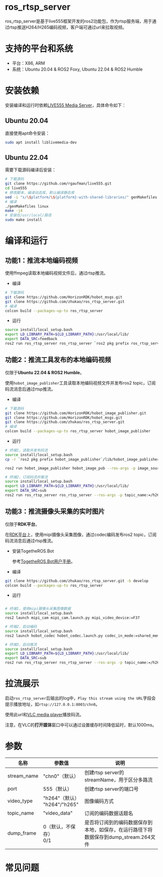 # ros_rtsp_server

ros_rtsp_server是基于live555框架开发的ros2功能包，作为rtsp服务端，用于通过rtsp推送H264/H265编码视频，客户端可通过url来拉取视频。

# 支持的平台和系统

- 平台：X86, ARM
- 系统：Ubuntu 20.04 & ROS2 Foxy, Ubuntu 22.04 & ROS2 Humble

# 安装依赖

安装编译和运行时依赖[LIVE555 Media Server](http://www.live555.com/mediaServer/)，具体命令如下：

## Ubuntu 20.04

直接使用apt命令安装：
```bash
sudo apt install liblivemedia-dev
```

## Ubuntu 22.04

需要下载源码编译后安装：
```bash
# 下载源码
git clone https://github.com/rgaufman/live555.git
cd live555
# 修改脚本，编译动态库，默认编译静态库
sed -i "s/\$platform/\${platform}-with-shared-libraries/" genMakefiles
# 编译
./genMakefiles linux
make -j4
# 安装在/usr/local/路径
sudo make install
```

# 编译和运行

## 功能1：推流本地编码视频

使用ffmpeg读取本地编码视频文件后，通过rtsp推流。

- 编译
  
```bash
# 下载源码
git clone https://github.com/HorizonRDK/hobot_msgs.git
git clone https://github.com/zhukao/ros_rtsp_server.git
# 编译
colcon build --packages-up-to ros_rtsp_server
```

- 运行

```bash
source install/local_setup.bash
export LD_LIBRARY_PATH=${LD_LIBRARY_PATH}:/usr/local/lib/
export DATA_SRC=feedback
ros2 run ros_rtsp_server ros_rtsp_server `ros2 pkg prefix ros_rtsp_server`/lib/ros_rtsp_server/data/chn0.264 127.0.0.1 8003
```

## 功能2：推流工具发布的本地编码视频

仅限于**Ubuntu 22.04 & ROS2 Humble**。

使用`hobot_image_publisher`工具读取本地编码视频文件并发布ros2 topic，订阅码流消息后通过rtsp推流。

- 编译
  
```bash
# 下载源码
git clone https://github.com/HorizonRDK/hobot_image_publisher.git
git clone https://github.com/HorizonRDK/hobot_msgs.git
git clone https://github.com/zhukao/ros_rtsp_server.git
# 编译
colcon build --packages-up-to ros_rtsp_server hobot_image_publisher
```

- 运行

```bash
# 终端1，读取并发布码流
source install/local_setup.bash
cp -r `ros2 pkg prefix hobot_image_publisher`/lib/hobot_image_publisher/config/ .

ros2 run hobot_image_publisher hobot_image_pub --ros-args -p image_source:=./config/test1.h264 -p fps:=30 -p image_format:=h264 -p is_shared_mem:=False -p msg_pub_topic_name:=h264

# 终端2，订阅码流并推流
source install/local_setup.bash
export LD_LIBRARY_PATH=${LD_LIBRARY_PATH}:/usr/local/lib/
export DATA_SRC=sub
ros2 run ros_rtsp_server ros_rtsp_server --ros-args -p topic_name:=/h264 -p video_type:=h264 -p port:=8003
```

## 功能3：推流摄像头采集的实时图片

仅限于**RDK平台**。

在[RDK平台](https://developer.horizon.cc/documents_tros/)上，使用mipi摄像头采集图像，通过codec编码发布ros2 topic，订阅码流消息后通过rtsp推流。

- 安装TogetheROS.Bot

  参考[TogetheROS.Bot用户手册](https://developer.horizon.cc/documents_tros/quick_start/install_tros)。

- 编译
  
```bash
git clone https://github.com/zhukao/ros_rtsp_server.git -b develop
colcon build --packages-up-to ros_rtsp_server
```

- 运行
  
```bash

# 终端1，使用mipi摄像头采集图像数据
source install/local_setup.bash
ros2 launch mipi_cam mipi_cam.launch.py mipi_video_device:=F37

# 终端2，启动编码
source install/local_setup.bash
ros2 launch hobot_codec hobot_codec.launch.py codec_in_mode:=shared_mem codec_in_format:=nv12 codec_out_mode:=ros codec_out_format:=h264 codec_sub_topic:=/hbmem_img codec_pub_topic:=/h264

# 终端3，启动推流
source install/local_setup.bash
export LD_LIBRARY_PATH=${LD_LIBRARY_PATH}:/usr/local/lib/
export DATA_SRC=sub
ros2 run ros_rtsp_server ros_rtsp_server --ros-args -p topic_name:=/h264 -p video_type:=h264 -p port:=8003
```

# 拉流展示

启动`ros_rtsp_server`后输出的log中，`Play this stream using the URL`字段会提示播放地址，如`rtsp://127.0.0.1:8003/chn0`。

使用此url和[VLC media player](https://www.videolan.org/vlc/)播放码流。

注意，在VLC的**打开媒体**窗口中可以通过设置缓存时间降低延时，默认1000ms。


# 参数

| 名称           | 参数值                                          | 说明                                               |
| ---------------------------- | ----------------------------------------------- | -------------------------------------------------- |
| stream_name   | "chn0"（默认）                      | 创建rtsp server的streamName，用于区分多路流  |
| port          | 555（默认）                         | 创建rtsp server的端口号   |
| video_type    | "h264"（默认）<br />"h264"/"h265"  | 图像编码方式      |
| topic_name    | "video_data"                        | 订阅的编码数据话题名  |
| dump_frame    | 0（默认，不保存）<br />0/1             | 是否将订阅到的编码数据保存到本地，如保存，在运行路径下将数据保存到dump_stream.264文件  |

# 常见问题

